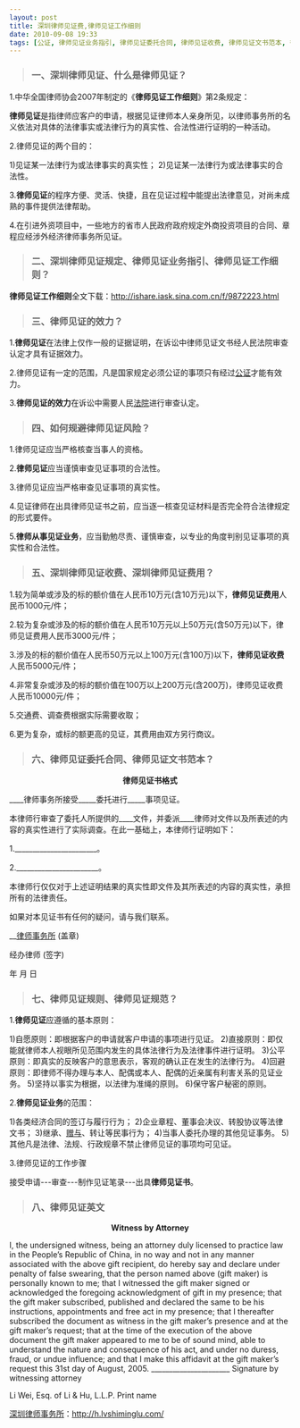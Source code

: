 ```yaml
---
layout: post
title: 深圳律师见证费,律师见证工作细则
date: 2010-09-08 19:33
tags: [公证, 律师见证业务指引, 律师见证委托合同, 律师见证收费, 律师见证文书范本, 律师见证的效力, 律师见证英文, 律师见证规则规范, 律师见证规定, 律师见证风险, 深圳律师见证费用, 深圳法律咨询电话]
---
```

<blockquote>
<h3>一、深圳律师见证、什么是律师见证？</h3>
</blockquote>
1.中华全国律师协会2007年制定的《<strong>律师见证工作细则</strong>》第2条规定：

<strong>律师见证</strong>是指律师应客户的申请，根据见证律师本人亲身所见，以律师事务所的名义依法对具体的法律事实或法律行为的真实性、合法性进行证明的一种活动。

2.律师见证的两个目的：

1)见证某一法律行为或法律事实的真实性；
2)见证某一法律行为或法律事实的合法性。

3.<strong>律师见证</strong>的程序方便、灵活、快捷，且在见证过程中能提出法律意见，对尚未成熟的事件提供法律帮助。

4.在引进外资项目中，一些地方的省市人民政府政府规定外商投资项目的合同、章程应经涉外经济律师事务所见证。
<blockquote>
<h3>二、深圳律师见证规定、律师见证业务指引、律师见证工作细则？</h3>
</blockquote>
<strong>律师见证工作细则</strong>全文下载：<a href="http://ishare.iask.sina.com.cn/f/9872223.html" target="_blank">http://ishare.iask.sina.com.cn/f/9872223.html</a>
<blockquote>
<h3>三、律师见证的效力？</h3>
</blockquote>
1.<strong>律师见证</strong>在法律上仅作一般的证据证明，在诉讼中律师见证文书经人民法院审查认定才具有证据效力。

2.律师见证有一定的范围，凡是国家规定必须公证的事项只有经过<a href="http://h.lvshiminglu.com/law/178.html" target="_blank">公证</a>才能有效力。

3.<strong>律师见证的效力</strong>在诉讼中需要人民<a href="http://h.lvshiminglu.com/law/102.html" target="_blank">法院</a>进行审查认定。
<blockquote>
<h3>四、如何规避律师见证风险？</h3>
</blockquote>
1.律师见证应当严格核查当事人的资格。

2.<strong>律师见证</strong>应当谨慎审查见证事项的合法性。

3.律师见证应当严格审查见证事项的真实性。

4.见证律师在出具律师见证书之前，应当逐一核查见证材料是否完全符合法律规定的形式要件。

5.<strong>律师从事见证业务</strong>，应当勤勉尽责、谨慎审查，以专业的角度判别见证事项的真实性和合法性。
<blockquote>
<h3>五、深圳律师见证收费、深圳律师见证费用？</h3>
</blockquote>
1.较为简单或涉及的标的额价值在人民币10万元(含10万元)以下，<strong>律师见证费用</strong>人民币1000元/件；

2.较为复杂或涉及的标的额价值在人民币10万元以上50万元(含50万元)以下，律师见证费用人民币3000元/件；

3.涉及的标的额价值在人民币50万元以上100万元(含100万)以下，<strong>律师见证收费</strong>人民币5000元/件；

4.非常复杂或涉及的标的额价值在100万以上200万元(含200万)，律师见证收费人民币10000元/件；

5.交通费、调查费根据实际需要收取；

6.更为复杂，或标的额更高的见证，其费用由双方另行商议。
<blockquote>
<h3>六、律师见证委托合同、律师见证文书范本？</h3>
</blockquote>
<p style="text-align: center;"><strong>律师见证书格式</strong></p>
____律师事务所接受_____委托进行_____事项见证。

本律师行审查了委托人所提供的____文件，并委派____律师对文件以及所表述的内容的真实性进行了实际调查。在此一基础上，本律师行证明如下：

1._______________________。

2._______________________。

本律师行仅仅对于上述证明结果的真实性即文件及其所表述的内容的真实性，承担所有的法律责任。

如果对本见证书有任何的疑问，请与我们联系。

__<a href="http://h.lvshiminglu.com/" target="_blank">律师事务所</a>
(盖章)

经办律师
(签字)

年 月 日
<blockquote>
<h3>七、律师见证规则、律师见证规范？</h3>
</blockquote>
1.<strong>律师见证</strong>应遵循的基本原则：

1)自愿原则：即根据客户的申请就客户申请的事项进行见证。
2)直接原则：即仅能就律师本人视眼所见范围内发生的具体法律行为及法律事件进行证明。
3)公平原则：即真实的反映客户的意思表示，客观的确认正在发生的法律行为。
4)回避原则：即律师不得办理与本人、配偶或本人、配偶的近亲属有利害关系的见证业务。
5)坚持以事实为根据，以法律为准绳的原则。
6)保守客户秘密的原则。

2.<strong>律师见证业务</strong>的范围：

1)各类经济合同的签订与履行行为；
2)企业章程、董事会决议、转股协议等法律文书；
3)继承、<a href="http://h.lvshiminglu.com/law/146.html" target="_blank">赠与</a>、转让等民事行为；
4)当事人委托办理的其他见证事务。
5)其他凡是法律、法规、行政规章不禁止律师见证的事项均可见证。

3.律师见证的工作步骤

接受申请---审查---制作见证笔录---出具<strong>律师见证书</strong>。
<blockquote>
<h3>八、律师见证英文</h3>
</blockquote>
<p style="text-align: center;"><strong>Witness by Attorney</strong></p>
I, the undersigned witness, being an attorney duly licensed to practice law in the People’s Republic of China, in no way and not in any manner associated with the above gift recipient, do hereby say and declare under penalty of false swearing, that the person named above (gift maker) is personally known to me; that I witnessed the gift maker signed or acknowledged the foregoing acknowledgment of gift in my presence; that the gift maker subscribed, published and declared the same to be his instructions, appointments and free act in my presence; that I thereafter subscribed the document as witness in the gift maker’s presence and at the gift maker’s request; that at the time of the execution of the above document the gift maker appeared to me to be of sound mind, able to understand the nature and consequence of his act, and under no duress, fraud, or undue influence; and that I make this affidavit at the gift maker’s request this 31st day of August, 2005.
______________________
Signature by witnessing attorney

Li Wei, Esq. of Li &amp; Hu, L.L.P.
Print name

<a href="http://h.lvshiminglu.com/">深圳律师事务所</a>：<a href="http://h.lvshiminglu.com/">http://h.lvshiminglu.com/</a>

